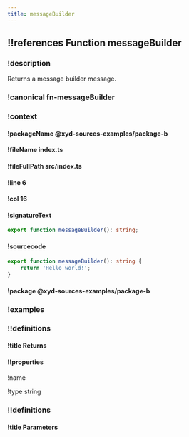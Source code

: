```yaml
---
title: messageBuilder
---
```

## !!references Function messageBuilder

### !description

Returns a message builder message.


### !canonical fn-messageBuilder

### !context

#### !packageName @xyd-sources-examples/package-b

#### !fileName index.ts

#### !fileFullPath src/index.ts

#### !line 6

#### !col 16

#### !signatureText

```ts
export function messageBuilder(): string;
```

#### !sourcecode

```ts
export function messageBuilder(): string {
    return 'Hello world!';
}
```

#### !package @xyd-sources-examples/package-b

### !examples

### !!definitions

#### !title Returns

#### !!properties 

!name&#x20;

!type string



### !!definitions

#### !title Parameters
